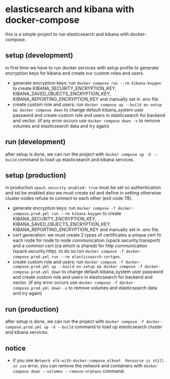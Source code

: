 # elasticsearch and kibana with docker-compose

this is a simple project to run elasticsearch and kibana with docker-compose.

## setup (development)

in first time we have to run docker services with setup profile to generate encryption keys for kibana and create our custom roles and users.

- generate encryption keys: run `docker compose run --rm kibana-keygen` to create KIBANA_SECURITY_ENCRYPTION_KEY, KIBANA_SAVED_OBJECTS_ENCRYPTION_KEY, KIBANA_REPORTING_ENCRYPTION_KEY and manually set in .env file.
- create custom role and users: run `docker compose up --build es-setup && docker compose down` to change default kibana_system user password and create custom role and users in elasticsearch for backend and vector. (if any error occurs use `docker compose down -v` to remove volumes and elasticsearch data and try again)

## run (development)

after setup is done, we can run the project with `docker compose up -d --build` command to load up elasticsearch and kibana services.

## setup (production)

in production `xpack.security.enabled: true` must be set so authentication and ssl be enabled also we must create ssl and define in setting otherwise cluster nodes refuse to connect to each other (exit code 78).

- generate encryption keys: run `docker compose -f docker-compose.prod.yml run --rm kibana-keygen` to create KIBANA_SECURITY_ENCRYPTION_KEY, KIBANA_SAVED_OBJECTS_ENCRYPTION_KEY, KIBANA_REPORTING_ENCRYPTION_KEY and manually set in .env file.
- cert generation: we must create 2 types of certificates a unique cert fo each node for node to node communication (xpack.security.transport) and a common cert (ca which is shared) for http communication (xpack.security.http). to do so run `docker compose -f docker-compose.prod.yml run --rm elasticsearch-certgen`.
- create custom role and users: run `docker compose -f docker-compose.prod.yml up --build es-setup && docker compose -f docker-compose.prod.yml down` to change default kibana_system user password and create custom role and users in elasticsearch for backend and vector. (if any error occurs use `docker compose -f docker-compose.prod.yml down -v` to remove volumes and elasticsearch data and try again)

## run (production)

after setup is done, we can run the project with `docker compose -f docker-compose.prod.yml up -d --build` command to load up elasticsearch cluster and kibana services.

## notice

- if you see `Network elk-with-docker-compose_elknet  Resource is still in use` error, you can remove the network and containers with `docker compose down --volumes --remove-orphans` command.
